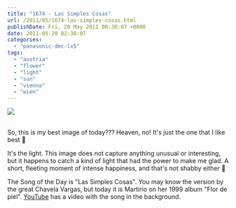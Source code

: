 ```yaml
---
title: "1674 - Las Simples Cosas"
url: /2011/05/1674-las-simples-cosas.html
publishDate: Fri, 20 May 2011 00:30:07 +0000
date: 2011-05-20 02:30:07
categories: 
  - "panasonic-dmc-lx5"
tags: 
  - "austria"
  - "flower"
  - "light"
  - "sun"
  - "vienna"
  - "wien"
---
```

<div class="container">
<div class="center"><a target="_blank" href="https://d25zfm9zpd7gm5.cloudfront.net/1200x1200/2011/20110519_185347_ps.jpg"><img src="https://d25zfm9zpd7gm5.cloudfront.net/0600x0600/2011/20110519_185347_ps.jpg" /></a></div>
</div>
<br />

So, this is my best image of today??? Heaven, no! It's just the one that I like best 🙂

 It's the light. This image does not capture anything unusual or interesting, but it happens to catch a kind of light that had the power to make me glad. A short, fleeting moment of intense happiness, and that's not shabby either 🙂

The Song of the Day is "Las Simples Cosas". You may know the version by the great Chavela Vargas, but today it is Martirio on her 1999 album "Flor de piel". <a target="_blank" href="http://www.youtube.com/watch?v=2VmUfeqoPHg">YouTube</a> has a video with the song in the background.
